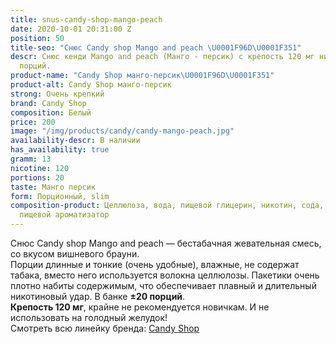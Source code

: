 ```yaml
---
title: snus-candy-shop-mango-peach
date: 2020-10-01 20:31:00 Z
position: 50
title-seo: "Снюс Candy shop Mango and peach \U0001F96D\U0001F351"
descr: Снюс кенди Mango and peach (Манго - персик) с крепость 120 мг никотина. 20
  порций.
product-name: "Candy Shop манго-персик\U0001F96D\U0001F351"
product-alt: Candy Shop манго-персик
strong: Очень крепкий
brand: Candy Shop
composition: Белый
price: 200
image: "/img/products/candy/candy-mango-peach.jpg"
availability-descr: В наличии
has_availability: true
gramm: 13
nicotine: 120
portions: 20
taste: Манго персик
form: Порционный, slim
composition-product: Целлюлоза, вода, пищевой глицерин, никотин, сода, карбонат натрия,
  пищевой ароматизатор
---
```


Снюс Candy shop Mango and peach — бестабачная жевательная смесь, со вкусом вишневого брауни.<br>
Порции длинные и тонкие (очень удобные),  влажные, не содержат табака, вместо него используется волокна целлюлозы. Пакетики очень плотно набиты содержимым, что обеспечивает плавный и длительный никотиновый удар. В банке **±20 порций**.<br>
**Крепость 120 мг**, крайне не рекомендуется новичкам. И не использовать на голодный желудок!<br>
Смотреть всю линейку бренда: <a href="/candy-shop-snus">Candy Shop</a>